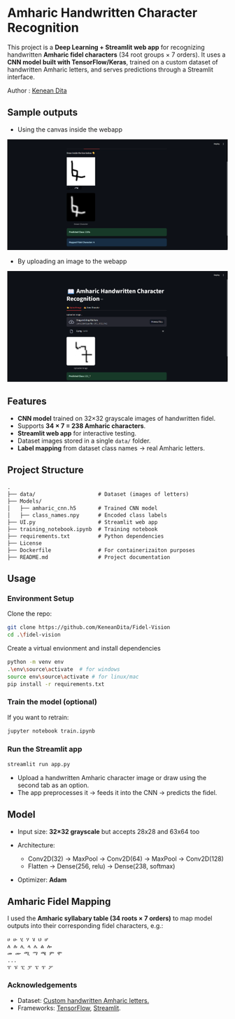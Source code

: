 # Amharic Handwritten Character Recognition

This project is a **Deep Learning + Streamlit web app** for recognizing handwritten **Amharic fidel characters** (34 root groups × 7 orders).
It uses a **CNN model built with TensorFlow/Keras**, trained on a custom dataset of handwritten Amharic letters, and serves predictions through a Streamlit interface.

Author : [Kenean Dita](https://github.com/KeneanDita)

## Sample outputs

- Using the canvas inside the webapp

![Sample](assets/1.png)

- By uploading an image to the webapp

![Sample](assets/2.png)

## Features

* **CNN model** trained on 32×32 grayscale images of handwritten fidel.
* Supports **34 × 7 = 238 Amharic characters**.
* **Streamlit web app** for interactive testing.
* Dataset images stored in a single `data/` folder.
* **Label mapping** from dataset class names → real Amharic letters.

## Project Structure

```PS
.
├── data/                    # Dataset (images of letters)
├── Models/
│   ├── amharic_cnn.h5       # Trained CNN model
│   ├── class_names.npy      # Encoded class labels
├── UI.py                    # Streamlit web app
├── training_notebook.ipynb  # Training notebook
├── requirements.txt         # Python dependencies
├── License
├── Dockerfile               # For containerizaiton purposes
├── README.md                # Project documentation
```

## Usage

### Environment Setup

Clone the repo:

```bash
git clone https://github.com/KeneanDita/Fidel-Vision
cd .\fidel-vision
```

Create a virtual envionment and install dependencies

```bash
python -m venv env
.\env\source\activate  # for windows
source env\source\activate # for linux/mac
pip install -r requirements.txt
```

### Train the model (optional)

If you want to retrain:

```bash
jupyter notebook train.ipynb
```

### Run the Streamlit app

```bash
streamlit run app.py
```

* Upload a handwritten Amharic character image or draw using the second tab as an option.
* The app preprocesses it → feeds it into the CNN → predicts the fidel.

## Model

* Input size: **32×32 grayscale** but accepts 28x28 and 63x64 too
* Architecture:

  * Conv2D(32) → MaxPool → Conv2D(64) → MaxPool → Conv2D(128)
  * Flatten → Dense(256, relu) → Dense(238, softmax)
* Optimizer: **Adam**

## Amharic Fidel Mapping

I used the **Amharic syllabary table (34 roots × 7 orders)** to map model outputs into their corresponding fidel characters, e.g.:

```P
ሀ ሁ ሂ ሃ ሄ ህ ሆ
ለ ሉ ሊ ላ ሌ ል ሎ
መ ሙ ሚ ማ ሜ ም ሞ
...
ፐ ፑ ፒ ፓ ፔ ፕ ፖ
```

### Acknowledgements

* Dataset: [Custom handwritten Amharic letters.](https://www.kaggle.com/datasets/shahabdulmazid/handwritten)
* Frameworks: [TensorFlow](https://www.tensorflow.org/), [Streamlit](https://streamlit.io/).
